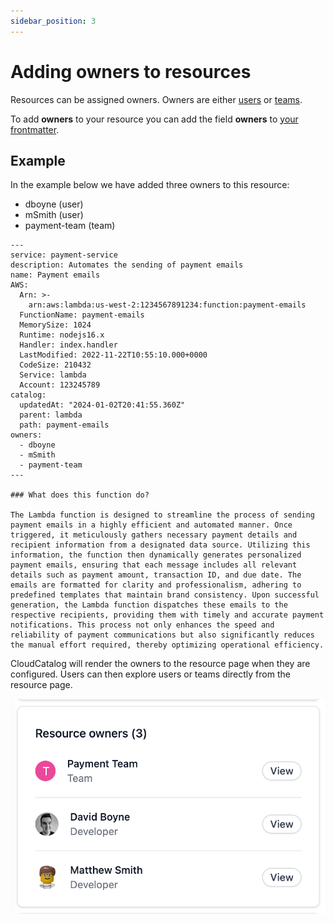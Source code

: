 ```yaml
---
sidebar_position: 3
---
```


# Adding owners to resources

Resources can be assigned owners. Owners are either [users](/docs/overview/guides/users/introduction) or [teams](/docs/overview/guides/teams/introduction).

To add **owners** to your resource you can add the field **owners** to [your frontmatter](/docs/api/resource-front-matter#owners).

## Example

In the example below we have added three owners to this resource:

- dboyne (user)
- mSmith (user)
- payment-team (team)

```mdx
---
service: payment-service
description: Automates the sending of payment emails
name: Payment emails
AWS:
  Arn: >-
    arn:aws:lambda:us-west-2:1234567891234:function:payment-emails
  FunctionName: payment-emails
  MemorySize: 1024
  Runtime: nodejs16.x
  Handler: index.handler
  LastModified: 2022-11-22T10:55:10.000+0000
  CodeSize: 210432
  Service: lambda
  Account: 123245789
catalog:
  updatedAt: "2024-01-02T20:41:55.360Z"
  parent: lambda
  path: payment-emails
owners:
  - dboyne
  - mSmith
  - payment-team
---

### What does this function do?

The Lambda function is designed to streamline the process of sending payment emails in a highly efficient and automated manner. Once triggered, it meticulously gathers necessary payment details and recipient information from a designated data source. Utilizing this information, the function then dynamically generates personalized payment emails, ensuring that each message includes all relevant details such as payment amount, transaction ID, and due date. The emails are formatted for clarity and professionalism, adhering to predefined templates that maintain brand consistency. Upon successful generation, the Lambda function dispatches these emails to the respective recipients, providing them with timely and accurate payment notifications. This process not only enhances the speed and reliability of payment communications but also significantly reduces the manual effort required, thereby optimizing operational efficiency.
```

CloudCatalog will render the owners to the resource page when they are configured. Users can then explore users or teams directly from the resource page.

![Owners Example](./img/owners.png)
